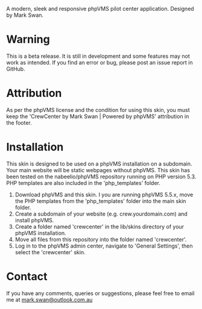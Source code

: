 A modern, sleek and responsive phpVMS pilot center application. Designed by Mark Swan.

# Warning
This is a beta release. It is still in development and some features may not work as intended. If you find an error or bug, please post an issue report in GitHub.

# Attribution
As per the phpVMS license and the condition for using this skin, you must keep the 'CrewCenter by Mark Swan | Powered by phpVMS' attribution in the footer.

# Installation
This skin is designed to be used on a phpVMS installation on a subdomain. Your main website will be static webpages without phpVMS.
This skin has been tested on the nabeelio/phpVMS repository running on PHP version 5.3. PHP templates are also included in the 'php_templates' folder.

1. Download phpVMS and this skin. I you are running phpVMS 5.5.x, move the PHP templates from the 'php_templates' folder into the main skin folder.
2. Create a subdomain of your website (e.g. crew.yourdomain.com) and install phpVMS.
3. Create a folder named 'crewcenter' in the lib/skins directory of your phpVMS installation.
3. Move all files from this repository into the folder named 'crewcenter'.
4. Log in to the phpVMS admin center, navigate to 'General Settings', then select the 'crewcenter' skin.

# Contact
If you have any comments, queries or suggestions, please feel free to email me at mark.swan@outlook.com.au